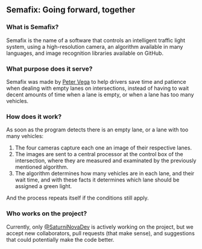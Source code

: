 ## Semafix: Going forward, together

### What is Semafix?

Semafix is the name of a software that controls an intelligent traffic light system,
using a high-resolution camera, an algorithm available in many languages, and image
recognition libraries available on GitHub.

### What purpose does it serve?

Semafix was made by [Peter Vega](https://github.com/SaturniNovaDev) to help drivers save time and patience when
dealing with empty lanes on intersections, instead of having to wait decent amounts
of time when a lane is empty, or when a lane has too many vehicles.

### How does it work?

As soon as the program detects there is an empty lane, or a lane with too many
vehicles:

1. The four cameras capture each one an image of their respective lanes.
2. The images are sent to a central processor at the control box of the
intersection, where they are measured and examinated by the previously mentioned
algorithm.
3. The algorithm determines how many vehicles are in each lane, and their wait time,
and with these facts it determines which lane should be assigned a green light.

And the process repeats itself if the conditions still apply.

### Who works on the project?

Currently, only [@SaturniNovaDev](https://github.com/SaturniNovaDev) is actively working on the
project, but we accept new collaborators, pull requests (that make sense), and
suggestions that could potentially make the code better.
